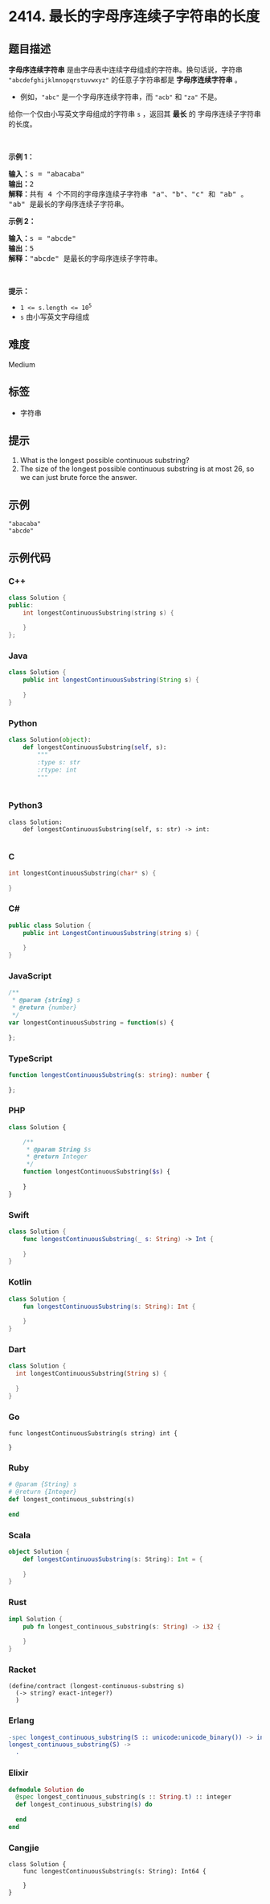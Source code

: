 # 2414. 最长的字母序连续子字符串的长度

## 题目描述

<p><strong>字母序连续字符串</strong> 是由字母表中连续字母组成的字符串。换句话说，字符串 <code>"abcdefghijklmnopqrstuvwxyz"</code> 的任意子字符串都是 <strong>字母序连续字符串</strong> 。</p>

<ul>
	<li>例如，<code>"abc"</code> 是一个字母序连续字符串，而 <code>"acb"</code> 和 <code>"za"</code> 不是。</li>
</ul>

<p>给你一个仅由小写英文字母组成的字符串 <code>s</code> ，返回其 <strong>最长</strong> 的 字母序连续子字符串 的长度。</p>

<p>&nbsp;</p>

<p><strong>示例 1：</strong></p>

<pre><strong>输入：</strong>s = "abacaba"
<strong>输出：</strong>2
<strong>解释：</strong>共有 4 个不同的字母序连续子字符串 "a"、"b"、"c" 和 "ab" 。
"ab" 是最长的字母序连续子字符串。
</pre>

<p><strong>示例 2：</strong></p>

<pre><strong>输入：</strong>s = "abcde"
<strong>输出：</strong>5
<strong>解释：</strong>"abcde" 是最长的字母序连续子字符串。
</pre>

<p>&nbsp;</p>

<p><strong>提示：</strong></p>

<ul>
	<li><code>1 &lt;= s.length &lt;= 10<sup>5</sup></code></li>
	<li><code>s</code> 由小写英文字母组成</li>
</ul>


## 难度

Medium

## 标签

- 字符串

## 提示

1. What is the longest possible continuous substring?
2. The size of the longest possible continuous substring is at most 26, so we can just brute force the answer.

## 示例

```
"abacaba"
"abcde"
```

## 示例代码

### C++

```cpp
class Solution {
public:
    int longestContinuousSubstring(string s) {
        
    }
};
```

### Java

```java
class Solution {
    public int longestContinuousSubstring(String s) {
        
    }
}
```

### Python

```python
class Solution(object):
    def longestContinuousSubstring(self, s):
        """
        :type s: str
        :rtype: int
        """
        
```

### Python3

```python3
class Solution:
    def longestContinuousSubstring(self, s: str) -> int:
        
```

### C

```c
int longestContinuousSubstring(char* s) {
    
}
```

### C#

```csharp
public class Solution {
    public int LongestContinuousSubstring(string s) {
        
    }
}
```

### JavaScript

```javascript
/**
 * @param {string} s
 * @return {number}
 */
var longestContinuousSubstring = function(s) {
    
};
```

### TypeScript

```typescript
function longestContinuousSubstring(s: string): number {
    
};
```

### PHP

```php
class Solution {

    /**
     * @param String $s
     * @return Integer
     */
    function longestContinuousSubstring($s) {
        
    }
}
```

### Swift

```swift
class Solution {
    func longestContinuousSubstring(_ s: String) -> Int {
        
    }
}
```

### Kotlin

```kotlin
class Solution {
    fun longestContinuousSubstring(s: String): Int {
        
    }
}
```

### Dart

```dart
class Solution {
  int longestContinuousSubstring(String s) {
    
  }
}
```

### Go

```golang
func longestContinuousSubstring(s string) int {
    
}
```

### Ruby

```ruby
# @param {String} s
# @return {Integer}
def longest_continuous_substring(s)
    
end
```

### Scala

```scala
object Solution {
    def longestContinuousSubstring(s: String): Int = {
        
    }
}
```

### Rust

```rust
impl Solution {
    pub fn longest_continuous_substring(s: String) -> i32 {
        
    }
}
```

### Racket

```racket
(define/contract (longest-continuous-substring s)
  (-> string? exact-integer?)
  )
```

### Erlang

```erlang
-spec longest_continuous_substring(S :: unicode:unicode_binary()) -> integer().
longest_continuous_substring(S) ->
  .
```

### Elixir

```elixir
defmodule Solution do
  @spec longest_continuous_substring(s :: String.t) :: integer
  def longest_continuous_substring(s) do
    
  end
end
```

### Cangjie

```cangjie
class Solution {
    func longestContinuousSubstring(s: String): Int64 {

    }
}
```

